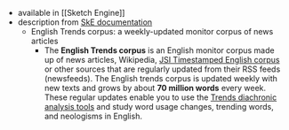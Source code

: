 - available in [[Sketch Engine]]
- description from [SkE documentation](https://www.sketchengine.eu/english-trends-corpus/)
	- English Trends  corpus: a weekly-updated monitor corpus of news articles
		- The **English  Trends   corpus**  is an English monitor corpus made up of news articles, Wikipedia, [JSI Timestamped English corpus](https://www.sketchengine.eu/timestamped-english-corpus/) or other sources that are regularly updated from their RSS feeds (newsfeeds). The English trends corpus is updated weekly with new texts and grows by about **70 million words** every week. These regular updates enable you to use the [Trends diachronic analysis tools](https://www.sketchengine.eu/guide/trends/) and study word usage changes, trending words, and neologisms in English.